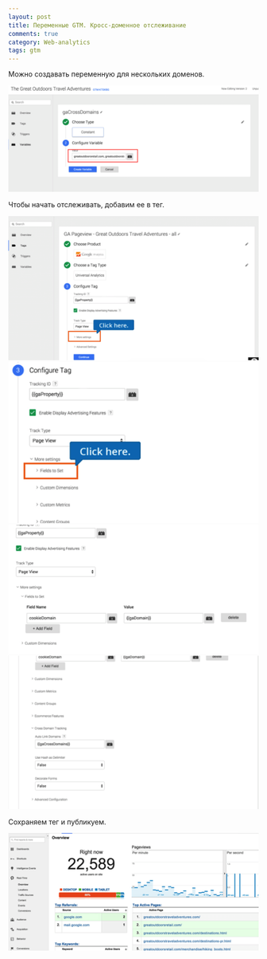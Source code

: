 ```yaml
---
layout: post
title: Переменные GTM. Кросс-доменное отслеживание
comments: true
category: Web-analytics
tags: gtm
---
```


Можно создавать переменную для нескольких доменов.

<img src="/assets/img/2020-09-10-variables-gtm/1.png">

Чтобы начать отслеживать, добавим ее в тег.

<img src="/assets/img/2020-09-10-variables-gtm/2.png">

<img src="/assets/img/2020-09-10-variables-gtm/3.png">

<img src="/assets/img/2020-09-10-variables-gtm/4.png">

<img src="/assets/img/2020-09-10-variables-gtm/5.png">

Сохраняем тег и публикуем.

<img src="/assets/img/2020-09-10-variables-gtm/6.png">

